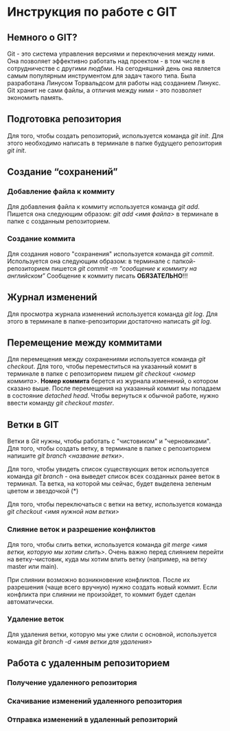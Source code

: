 # Инструкция по работе с GIT

## Немного о GIT?
Git - это система управления версиями и переключения между ними. Она позволяет эффективно работать над проектом - в том числе в сотрудничестве с другими людбми. На сегодняшний день она является самым популярным инструментом для задач такого типа. Была разработана Линусом Торвальдсом для работы над созданием Линукс. Git хранит не сами файлы, а отличия между ними - это позволяет экономить память. 

## Подготовка репозитория
Для того, чтобы создать репозиторий, используется команда *git init*. Для этого необходимо написать в терминале в папке будущего репозитория *git init*.

## Создание “сохранений”

### Добавление файла к коммиту
Для добавления файла к коммиту используется команда *git add*. Пишется она следующим образом:  *git add <имя файла>* в терминале в папке с созданным репозиторием.

### Создание коммита
Для создания нового "сохранения" используется команда *git commit*. Используется она следующим образом: в терминале с папкой-репозиторием пишется *git commit -m “сообщение к коммиту на английском”* Сообщение к коммиту писать **ОБЯЗАТЕЛЬНО**!!!

## Журнал изменений
Для просмотра журнала изменений используется команда *git log*. Для этого в терминале в папке-репозитории достаточно написать *git log*.

## Перемещение между коммитами
Для перемещения между сохранениями используется команда *git checkout*. Для того, чтобы переместиться на указанный комит в терминале в папке с репозиторием пишем *git checkout <номер коммита>*. **Номер коммита** берется из журнала изменений, о котором сказано выше. После перемещения на указанный коммит мы попадаем в состояние *detached head*. Чтобы вернуться к обычной работе, нужно ввести команду *git checkout master*.

## Ветки в GIT
Ветки в *Git* нужны, чтобы работать с "чистовиком" и "черновиками". Для того, чтобы создать ветку, в терминале в папке с репозиторием напишите *git branch <название ветки>*.

Для того, чтобы увидеть список существующих веток используется команда *git branch* - она выведет список всех созданных ранее веток в терминал. Та ветка, на которой мы сейчас, будет выделена зеленым цветом и звездочкой (*)

Для того, чтобы переключаться с ветки на ветку, используется команда *git checkout <имя нужной нам ветки>*

### Слияние веток и разрешение конфликтов
Для того, чтобы слить ветки, используется команда *git merge <имя ветки, которую мы хотим слить>*. Очень важно перед слиянием перейти на ветку-чистовик, куда мы хотим влить ветку (например, на ветку master или main).

При слиянии возможно возникновение конфликтов. После их разрешения (чаще всего вручную) нужно создать новый коммит. Если конфликта при слиянии не произойдет, то коммит будет сделан автоматически.

### Удаление веток
Для удаления ветки, которую мы уже слили с основной, используется команда *git branch -d <имя ветки для удаления>*

## Работа с удаленным репозиторием

### Получение удаленного репозитория

### Скачивание изменений удаленного репозитория

### Отправка изменений в удаленный репозиторий